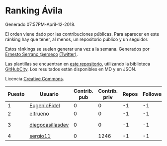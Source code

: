# Ranking Ávila

Generado 07:57PM-April-12-2018.

El orden viene dado por las contribuciones públicas. Para aparecer en este ránking hay que tener, al menos, un repositorio público y un seguidor.

Estos ránkings se suelen generar una vez a la semana. Generados por [Ernesto Serrano @erseco](https://github.com/erseco/) [(Twitter)](https://twitter.com/erseco).

Las plantillas se encuentran en [este repositorio](https://github.com/iblancasa/GH-Spanish-Ranking), utilizando la biblioteca [GitHubCity](https://github.com/iblancasa/GitHubCity). Los resultados están disponibles en MD y en JSON.

Licencia [Creative Commons](https://creativecommons.org/licenses/by/4.0/).

| Puesto   |  Usuario  | Contrib. pub | Contrib. priv |Repos| Followers | Desde |  Avatar  |
|----------|-----------|--------------|---------------|-----|-----------|-------|----------|
|1|[EugenioFidel](https://github.com/EugenioFidel)|0|0|-1|-1||![EugenioFidel]()|
|2|[eltrueno](https://github.com/eltrueno)|0|0|-1|-1||![eltrueno]()|
|3|[diegocasillasdev](https://github.com/diegocasillasdev)|0|0|-1|-1||![diegocasillasdev]()|
|4|[sergio11](https://github.com/sergio11)|0|1246|-1|-1||![sergio11]()|
